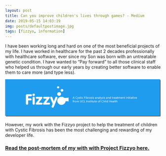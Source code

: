 ```yaml
---
layout: post
title: Can you improve children's lives through games? - Medium
date: 2019-05-15 14:03:19
img: posts/defaultpostimage.jpg
tags: [fizzyo, information]
---
```


I have been working long and hard on one of the most beneficial projects of my life.  I have worked in healthcare for the past 2 decades professionally with healthcare software, ever since my Son was born with an untreatable genetic condition.  I have wanted to “Pay forward” to all those clinical staff who helped us through our early years by creating better software to enable them to care more (and type less). 

[![FizzyoFrameworkLogo](/assets/img/wordpress/2019/05/FizzyoFrameworkLogo.png "FizzyoFrameworkLogo")](https://link.medium.com/JQwWLrljGW)

However, my work with the Fizzyo project to help the treatment of children with Cystic Fibrosis has been the most challenging and rewarding of my developer life.

### [Read the post-mortem of my with with Project Fizzyo here.](https://link.medium.com/JQwWLrljGW)
